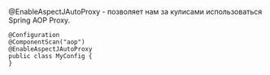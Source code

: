@EnableAspectJAutoProxy - позволяет нам за кулисами использоваться Spring AOP Proxy.
```
@Configuration  
@ComponentScan("aop")  
@EnableAspectJAutoProxy  
public class MyConfig {  
}
```
